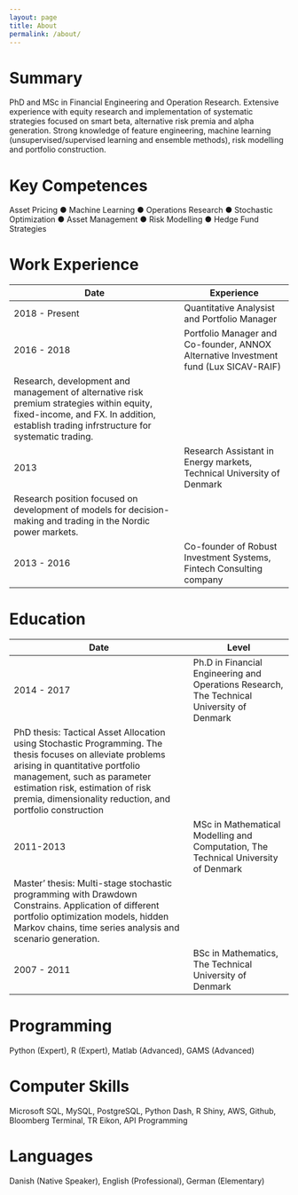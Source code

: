```yaml
---
layout: page
title: About
permalink: /about/
---
```

# Summary
PhD and MSc in Financial Engineering and Operation Research. Extensive experience with equity research and implementation of systematic strategies focused on smart beta, alternative risk premia and alpha generation. Strong knowledge of feature engineering, machine learning (unsupervised/supervised learning and ensemble methods), risk modelling and portfolio construction.

# Key Competences
Asset Pricing ● Machine Learning ● Operations Research ● Stochastic Optimization ● Asset Management ● Risk Modelling ● Hedge Fund Strategies


# Work Experience

Date | Experience
------------ | -------------
2018 - Present | Quantitative Analysist and Portfolio Manager
2016 - 2018 | Portfolio Manager and Co-founder, ANNOX Alternative Investment fund (Lux SICAV-RAIF) 
 | Research, development and management of alternative risk premium strategies within equity, fixed-income, and FX. In addition, establish trading infrstructure for systematic trading.
2013 | Research Assistant in Energy markets, Technical University of Denmark
 | Research position focused on development of models for decision-making and trading in the Nordic power markets.
2013 - 2016 | Co-founder of Robust Investment Systems, Fintech Consulting company

# Education

Date | Level
------------ | -------------
2014 - 2017 | Ph.D in Financial Engineering and Operations Research, The Technical University of Denmark
 | PhD thesis: Tactical Asset Allocation using Stochastic Programming. The thesis focuses on alleviate problems arising in quantitative portfolio management, such as parameter estimation risk, estimation of risk premia, dimensionality reduction, and portfolio construction 
2011-2013 | MSc in Mathematical Modelling and Computation, The Technical University of Denmark
 | Master’ thesis: Multi-stage stochastic programming with Drawdown Constrains. Application of different portfolio optimization models, hidden Markov chains, time series analysis and scenario generation.
2007 - 2011 | BSc in Mathematics, The Technical University of Denmark

# Programming 
Python (Expert), R (Expert), Matlab (Advanced), GAMS (Advanced)

# Computer Skills
Microsoft SQL, MySQL, PostgreSQL, Python Dash, R Shiny, AWS, Github, Bloomberg Terminal, TR Eikon, API Programming

# Languages 
Danish (Native Speaker), English (Professional), German (Elementary)
